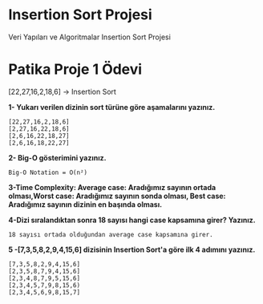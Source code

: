 # Insertion Sort Projesi
Veri Yapıları ve Algoritmalar Insertion Sort Projesi

# Patika Proje 1 Ödevi


[22,27,16,2,18,6] -> Insertion Sort

**1- Yukarı verilen dizinin sort türüne göre aşamalarını yazınız.**
```
[22,27,16,2,18,6]
[2,27,16,22,18,6]
[2,6,16,22,18,27]
[2,6,16,18,22,27]
```

**2- Big-O gösterimini yazınız.**

``` 
Big-O Notation = O(n²)
```

**3-Time Complexity: Average case: Aradığımız sayının ortada olması,Worst case: Aradığımız sayının sonda olması, Best case: Aradığımız sayının dizinin en başında olması.**

**4-Dizi sıralandıktan sonra 18 sayısı hangi case kapsamına girer? Yazınız.**

```
18 sayısı ortada olduğundan average case kapsamına girer. 
```

**5 -[7,3,5,8,2,9,4,15,6] dizisinin Insertion Sort'a göre ilk 4 adımını yazınız.**

```
[7,3,5,8,2,9,4,15,6]
[2,3,5,8,7,9,4,15,6]
[2,3,4,8,7,9,5,15,6]
[2,3,4,5,7,9,8,15,6)
[2,3,4,5,6,9,8,15,7]
```

